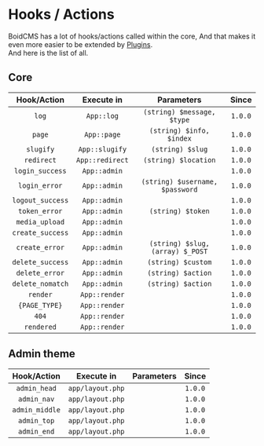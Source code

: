 # Hooks / Actions
BoidCMS has a lot of hooks/actions called within the core, And that makes it even more easier to be extended by [Plugins](plugins).     
And here is the list of all.

## Core

|       Hook/Action     |    Execute in    |               Parameters           |   Since  |
| :------------------: | :--------------: | :--------------------------------: | :------: |
|         `log`        |    `App::log`    |     `(string) $message, $type`     |  `1.0.0` |
|         `page`       |    `App::page`   |      `(string) $info, $index`      |  `1.0.0` |
|       `slugify`      |  `App::slugify`  |         `(string) $slug`           |  `1.0.0` |
|       `redirect`     |  `App::redirect` |       `(string) $location`         |  `1.0.0` |
|    `login_success`   |   `App::admin`   |                                    |  `1.0.0` |
|     `login_error`    |   `App::admin`   |  `(string) $username, $password`   |  `1.0.0` |
|   `logout_success`   |   `App::admin`   |                                    |  `1.0.0` |
|     `token_error`    |   `App::admin`   |           `(string) $token`        |  `1.0.0` |
|    `media_upload`    |   `App::admin`   |                                    |  `1.0.0` |
|   `create_success`   |   `App::admin`   |                                    |  `1.0.0` |
|    `create_error`    |   `App::admin`   |     `(string) $slug, (array) $_POST`     |  `1.0.0` |
|   `delete_success`   |   `App::admin`   |         `(string) $custom`         |  `1.0.0` |
|    `delete_error`    |   `App::admin`   |         `(string) $action`         |  `1.0.0` |
|   `delete_nomatch`   |   `App::admin`   |         `(string) $action`         |  `1.0.0` |                                    |  `1.0.0` |
|       `render`       |   `App::render`  |                                    |  `1.0.0` |
|     `{PAGE_TYPE}`    |   `App::render`  |                                    |  `1.0.0` |
|         `404`        |   `App::render`  |                                    |  `1.0.0` |
|      `rendered`      |   `App::render`  |                                    |  `1.0.0` |


## Admin theme
|    Hook/Action    |      Execute in     |  Parameters  |  Since  |
| :---------------: | :-----------------: | :----------: | :-----: |
|    `admin_head`   |   `app/layout.php`  |              | `1.0.0` |
|     `admin_nav`   |   `app/layout.php`  |              | `1.0.0` |
|   `admin_middle`  |   `app/layout.php`  |              | `1.0.0` |
|     `admin_top`   |   `app/layout.php`  |              | `1.0.0` |
|     `admin_end`   |   `app/layout.php`  |              | `1.0.0` |




